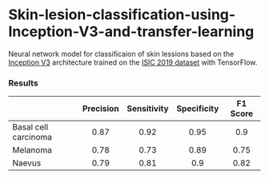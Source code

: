 # Skin-lesion-classification-using-Inception-V3-and-transfer-learning
Neural network model for classificaion of skin lessions based on the [Inception V3](https://keras.io/api/applications/inceptionv3/) architecture trained on the [ISIC 2019 dataset](https://challenge.isic-archive.com/data/) with TensorFlow.


<h3>Results</h3>

|                      | Precision | Sensitivity | Specificity | F1 Score |
|----------------------|:---------:|:-----------:|:-----------:|:--------:|
| Basal cell carcinoma |    0.87   |     0.92    |     0.95    |    0.9   |
|       Melanoma       |    0.78   |     0.73    |     0.89    |   0.75   |
|        Naevus        |    0.79   |     0.81    |     0.9     |   0.82   |
